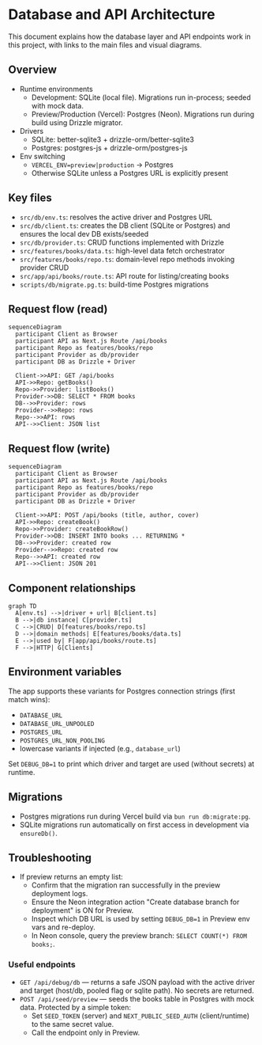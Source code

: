 # Database and API Architecture

This document explains how the database layer and API endpoints work in this project, with links to the main files and visual diagrams.

## Overview

- Runtime environments
  - Development: SQLite (local file). Migrations run in-process; seeded with mock data.
  - Preview/Production (Vercel): Postgres (Neon). Migrations run during build using Drizzle migrator.
- Drivers
  - SQLite: better-sqlite3 + drizzle-orm/better-sqlite3
  - Postgres: postgres-js + drizzle-orm/postgres-js
- Env switching
  - `VERCEL_ENV=preview|production` -> Postgres
  - Otherwise SQLite unless a Postgres URL is explicitly present

## Key files

- `src/db/env.ts`: resolves the active driver and Postgres URL
- `src/db/client.ts`: creates the DB client (SQLite or Postgres) and ensures the local dev DB exists/seeded
- `src/db/provider.ts`: CRUD functions implemented with Drizzle
- `src/features/books/data.ts`: high-level data fetch orchestrator
- `src/features/books/repo.ts`: domain-level repo methods invoking provider CRUD
- `src/app/api/books/route.ts`: API route for listing/creating books
- `scripts/db/migrate.pg.ts`: build-time Postgres migrations

## Request flow (read)

```mermaid
sequenceDiagram
  participant Client as Browser
  participant API as Next.js Route /api/books
  participant Repo as features/books/repo
  participant Provider as db/provider
  participant DB as Drizzle + Driver

  Client->>API: GET /api/books
  API->>Repo: getBooks()
  Repo->>Provider: listBooks()
  Provider->>DB: SELECT * FROM books
  DB-->>Provider: rows
  Provider-->>Repo: rows
  Repo-->>API: rows
  API-->>Client: JSON list
```

## Request flow (write)

```mermaid
sequenceDiagram
  participant Client as Browser
  participant API as Next.js Route /api/books
  participant Repo as features/books/repo
  participant Provider as db/provider
  participant DB as Drizzle + Driver

  Client->>API: POST /api/books (title, author, cover)
  API->>Repo: createBook()
  Repo->>Provider: createBookRow()
  Provider->>DB: INSERT INTO books ... RETURNING *
  DB-->>Provider: created row
  Provider-->>Repo: created row
  Repo-->>API: created row
  API-->>Client: JSON 201
```

## Component relationships

```mermaid
graph TD
  A[env.ts] -->|driver + url| B[client.ts]
  B -->|db instance| C[provider.ts]
  C -->|CRUD| D[features/books/repo.ts]
  D -->|domain methods| E[features/books/data.ts]
  E -->|used by| F[app/api/books/route.ts]
  F -->|HTTP| G[Clients]
```

## Environment variables

The app supports these variants for Postgres connection strings (first match wins):

- `DATABASE_URL`
- `DATABASE_URL_UNPOOLED`
- `POSTGRES_URL`
- `POSTGRES_URL_NON_POOLING`
- lowercase variants if injected (e.g., `database_url`)

Set `DEBUG_DB=1` to print which driver and target are used (without secrets) at runtime.

## Migrations

- Postgres migrations run during Vercel build via `bun run db:migrate:pg`.
- SQLite migrations run automatically on first access in development via `ensureDb()`.

## Troubleshooting

- If preview returns an empty list:
  - Confirm that the migration ran successfully in the preview deployment logs.
  - Ensure the Neon integration action "Create database branch for deployment" is ON for Preview.
  - Inspect which DB URL is used by setting `DEBUG_DB=1` in Preview env vars and re-deploy.
  - In Neon console, query the preview branch: `SELECT COUNT(*) FROM books;`.

### Useful endpoints

- `GET /api/debug/db` — returns a safe JSON payload with the active driver and target (host/db, pooled flag or sqlite path). No secrets are returned.
- `POST /api/seed/preview` — seeds the books table in Postgres with mock data. Protected by a simple token:
  - Set `SEED_TOKEN` (server) and `NEXT_PUBLIC_SEED_AUTH` (client/runtime) to the same secret value.
  - Call the endpoint only in Preview.
```
